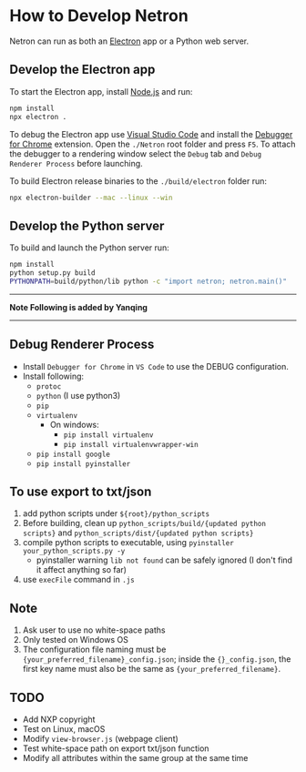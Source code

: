 # How to Develop Netron

Netron can run as both an [Electron](https://electronjs.org) app or a Python web server.

## Develop the Electron app

To start the Electron app, install [Node.js](https://nodejs.org) and run:

```bash
npm install
npx electron .
```

To debug the Electron app use [Visual Studio Code](https://code.visualstudio.com) and install the [Debugger for Chrome](https://marketplace.visualstudio.com/items?itemName=msjsdiag.debugger-for-chrome) extension. Open the `./Netron` root folder and press `F5`. To attach the debugger to a rendering window select the `Debug` tab and `Debug Renderer Process` before launching.

To build Electron release binaries to the `./build/electron` folder run:

```bash
npx electron-builder --mac --linux --win
```

## Develop the Python server

To build and launch the Python server run:

```bash
npm install
python setup.py build
PYTHONPATH=build/python/lib python -c "import netron; netron.main()"
```

---

__Note Following is added by Yanqing__

---

## Debug Renderer Process
- Install `Debugger for Chrome` in `VS Code` to use the DEBUG configuration.
- Install following:
    - `protoc`
    - `python`  (I use python3)
    - `pip`
    - `virtualenv`
        - On windows:
            - `pip install virtualenv`
            - `pip install virtualenvwrapper-win`
    - `pip install google`
    - `pip install pyinstaller`

## To use export to txt/json
1. add python scripts under `${root}/python_scripts`
2. Before building, clean up `python_scripts/build/{updated python scripts}` and `python_scripts/dist/{updated python scripts}`
3. compile python scripts to executable, using `pyinstaller your_python_scripts.py -y`
    - pyinstaller warning `lib not found` can be safely ignored (I don't find it affect anything so far)
4. use `execFile` command in `.js`

## Note
1. Ask user to use no white-space paths
2. Only tested on Windows OS
3. The configuration file naming must be `{your_preferred_filename}_config.json`; inside the `{}_config.json`, the first key name must also be the same as `{your_preferred_filename}`.

## TODO
- Add NXP copyright
- Test on Linux, macOS
- Modify `view-browser.js` (webpage client)
- Test white-space path on export txt/json function
- Modify all attributes within the same group at the same time
